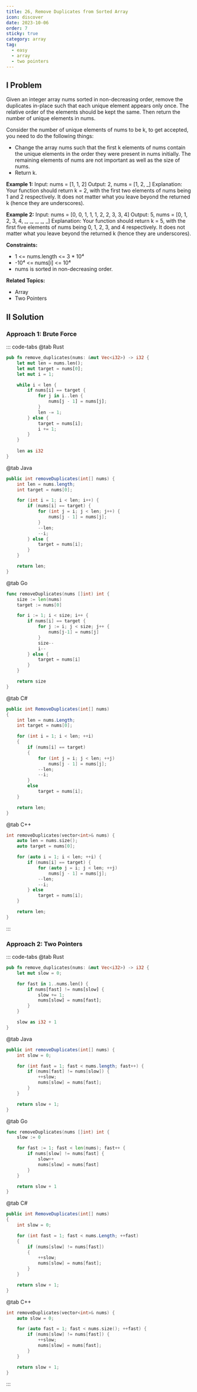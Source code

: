 ```yaml
---
title: 26, Remove Duplicates from Sorted Array
icon: discover
date: 2023-10-06
order: 7
sticky: true
category: array
tag: 
  - easy
  - array
  - two pointers
---
```


## I Problem

Given an integer array nums sorted in non-decreasing order, remove the duplicates in-place such that each unique element appears only once.
The relative order of the elements should be kept the same. Then return the number of unique elements in nums.

Consider the number of unique elements of nums to be k, to get accepted, you need to do the following things:

- Change the array nums such that the first k elements of nums contain the unique elements in the order they were present in nums initially.
  The remaining elements of nums are not important as well as the size of nums.
- Return k.

**Example 1:**
Input: nums = [1, 1, 2]
Output: 2, nums = [1, 2, _]
Explanation: Your function should return k = 2, with the first two elements of nums being 1 and 2 respectively.
It does not matter what you leave beyond the returned k (hence they are underscores).

**Example 2:**
Input: nums = [0, 0, 1, 1, 1, 2, 2, 3, 3, 4]
Output: 5, nums = [0, 1, 2, 3, 4, _, _, _, _, _]
Explanation: Your function should return k = 5, with the first five elements of nums being 0, 1, 2, 3, and 4 respectively.
It does not matter what you leave beyond the returned k (hence they are underscores).

**Constraints:**

- 1 <= nums.length <= 3 * 10⁴
- -10⁴ <= nums[i] <= 10⁴
- nums is sorted in non-decreasing order.

**Related Topics:**

- Array
- Two Pointers

## II Solution

### Approach 1: Brute Force

::: code-tabs
@tab Rust

```rust
pub fn remove_duplicates(nums: &mut Vec<i32>) -> i32 {
    let mut len = nums.len();
    let mut target = nums[0];
    let mut i = 1;

    while i < len {
        if nums[i] == target {
            for j in i..len {
                nums[j - 1] = nums[j];
            }
            len -= 1;
        } else {
            target = nums[i];
            i += 1;
        }
    }
    
    len as i32
}
```

@tab Java

```java
public int removeDuplicates(int[] nums) {
    int len = nums.length;
    int target = nums[0];

    for (int i = 1; i < len; i++) {
        if (nums[i] == target) {
            for (int j = i; j < len; j++) {
                nums[j - 1] = nums[j];
            }
            --len;
            --i;
        } else {
            target = nums[i];
        }
    }

    return len;
}
```

@tab Go

```go
func removeDuplicates(nums []int) int {
    size := len(nums)
    target := nums[0]

    for i := 1; i < size; i++ {
        if nums[i] == target {
            for j := i; j < size; j++ {
                nums[j-1] = nums[j]
            }
            size--
            i--
        } else {
            target = nums[i]
        }
    }

    return size
}
```

@tab C\#

```csharp
public int RemoveDuplicates(int[] nums)
{
    int len = nums.Length;
    int target = nums[0];

    for (int i = 1; i < len; ++i)
    {
        if (nums[i] == target)
        {
            for (int j = i; j < len; ++j)
                nums[j - 1] = nums[j];
            --len;
            --i;
        }
        else
            target = nums[i];
    }

    return len;
}
```

@tab C++

```cpp
int removeDuplicates(vector<int>& nums) {
    auto len = nums.size();
    auto target = nums[0];

    for (auto i = 1; i < len; ++i) {
        if (nums[i] == target) {
            for (auto j = i; j < len; ++j)
                nums[j - 1] = nums[j];
            --len;
            --i;
        } else
            target = nums[i];
    }

    return len;
}
```

:::

### Approach 2: Two Pointers

::: code-tabs
@tab Rust

```rust
pub fn remove_duplicates(nums: &mut Vec<i32>) -> i32 {
    let mut slow = 0;

    for fast in 1..nums.len() {
        if nums[fast] != nums[slow] {
            slow += 1;
            nums[slow] = nums[fast];
        }
    }

    slow as i32 + 1
}
```

@tab Java

```java
public int removeDuplicates(int[] nums) {
    int slow = 0;

    for (int fast = 1; fast < nums.length; fast++) {
        if (nums[fast] != nums[slow]) {
            ++slow;
            nums[slow] = nums[fast];
        }
    }

    return slow + 1;
}
```

@tab Go

```go
func removeDuplicates(nums []int) int {
    slow := 0

    for fast := 1; fast < len(nums); fast++ {
        if nums[slow] != nums[fast] {
            slow++
            nums[slow] = nums[fast]
        }
    }

    return slow + 1
}
```

@tab C\#

```csharp
public int RemoveDuplicates(int[] nums)
{
    int slow = 0;

    for (int fast = 1; fast < nums.Length; ++fast)
    {
        if (nums[slow] != nums[fast])
        {
            ++slow;
            nums[slow] = nums[fast];
        }
    }

    return slow + 1;
}
```

@tab C++

```cpp
int removeDuplicates(vector<int>& nums) {
    auto slow = 0;

    for (auto fast = 1; fast < nums.size(); ++fast) {
        if (nums[slow] != nums[fast]) {
            ++slow;
            nums[slow] = nums[fast];
        }
    }

    return slow + 1;
}
```

:::
